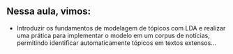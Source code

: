 ## Nessa aula, vimos:

- Introduzir os fundamentos de modelagem de tópicos com LDA e realizar uma prática para implementar o modelo em um corpus de notícias, permitindo identificar automaticamente tópicos em textos extensos...